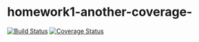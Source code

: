 # homework1-another-coverage-

[![Build Status](https://travis-ci.org/mayufo/homework1-another-coverage-.svg?branch=master)](https://travis-ci.org/mayufo/homework1-another-coverage-)
[![Coverage Status](https://coveralls.io/repos/github/mayufo/homework1-another-coverage-/badge.svg?branch=)](https://coveralls.io/github/mayufo/homework1-another-coverage-?branch=)